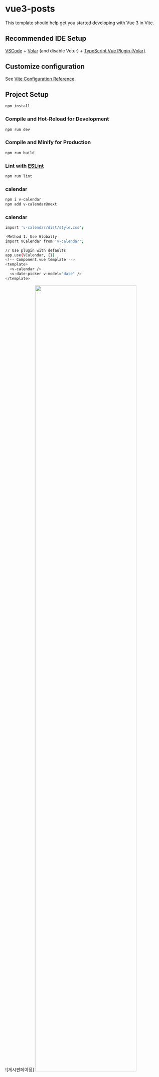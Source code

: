 # vue3-posts

This template should help get you started developing with Vue 3 in Vite.

## Recommended IDE Setup

[VSCode](https://code.visualstudio.com/) + [Volar](https://marketplace.visualstudio.com/items?itemName=Vue.volar) (and disable Vetur) + [TypeScript Vue Plugin (Volar)](https://marketplace.visualstudio.com/items?itemName=Vue.vscode-typescript-vue-plugin).

## Customize configuration

See [Vite Configuration Reference](https://vitejs.dev/config/).

## Project Setup

```sh
npm install
```

### Compile and Hot-Reload for Development

```sh
npm run dev
```

### Compile and Minify for Production

```sh
npm run build
```

### Lint with [ESLint](https://eslint.org/)

```sh
npm run lint
```


### calendar

```sh
npm i v-calendar
npm add v-calendar@next

```
### calendar
```sh
import 'v-calendar/dist/style.css';

-Method 1: Use Globally
import VCalendar from 'v-calendar';

// Use plugin with defaults
app.use(VCalendar, {})
<!-- Component.vue template -->
<template>
  <v-calendar />
  <v-date-picker v-model="date" />
</template>
```


![게시판페이징] <img src=https://user-images.githubusercontent.com/102465955/209620401-2b608656-1833-4114-b31d-f61e65554084.gif width="80%">
<br/>
![게시판] <img src= https://user-images.githubusercontent.com/102465955/209620404-741ef71d-fb49-4615-9e63-e0515548dcdf.gif width="80%">



